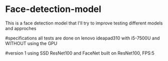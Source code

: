 # Face-detection-model
This is a face detection model that I'll try to improve testing different models and approches

#specifications
all tests are done on lenovo ideapad310 with i5-7500U and WITHOUT using the GPU

#version 1
using SSD ResNet100 and FaceNet built on ResNet100, FPS:5
